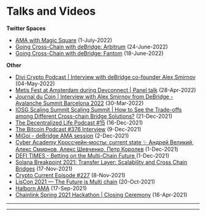 # Talks and Videos

**Twitter Spaces**

* [AMA with Magic Square](https://twitter.com/deBridgeFinance/status/1542463031913115649) (1-July-2022)
* [Going Cross-Chain with deBridge: Arbitrum](https://twitter.com/deBridgeFinance/status/1539612877765906432) (24-June-2022)
* [Going Cross-Chain with deBridge: Fantom](https://twitter.com/deBridgeFinance/status/1537404165894606849) (18-June-2022)

**Other**

* [Divi Crypto Podcast | Interview with deBridge co-founder Alex Smirnov](https://twitter.com/diviproject/status/1521838696231845888?s=21\&t=KRKZoZEHCDwreWwiwaLBlQ) (04-May-2022)
* [Metis Fest at Amsterdam during Devconnect | Panel talk](https://www.youtube.com/watch?v=a7AzYsV6wB8) (28-Apr-2022)
* [Journal du Coin | Interview with Alex Smirnov from DeBridge - Avalanche Summit Barcelona 2022](https://www.youtube.com/watch?v=HjWsFFOOE5U) (30-Mar-2022)
* [IOSG Scaling Summit Scaling Summit | How to See the Trade-offs among Different Cross-chain Bridge Solutions?](https://www.youtube.com/watch?v=Iz5WiRlG7qM) (21-Dec-2021)&#x20;
* [The Decentralized Life Podcast #15](https://pod.co/decentralized/15-with-alex-smirnov-co-founder-of-debridge) (16-Dec-2021)
* [The Bitcoin Podcast #376 Interview](http://thebitcoinpodcast.com/the-bitcoin-podcast-376/) (9-Dec-2021)
* [MiGoi - deBridge AMA session](https://www.youtube.com/watch?v=nIYUXku7F\_Y) (2-Dec-2021)
* [Cyber Academy Кроссчейн-мосты: current state ✨ Андрей Великий, Алекс Смирнов, Алекс Шевченко, Петр Королев](https://www.youtube.com/watch?v=sKvkDZVBcVE) (1-Dec-2021)
* [DEFI TIMES - Betting on the Multi-Chain Future ](https://open.spotify.com/episode/4G17XvDwXQzMMHvdYKjKlP?si=2130e9f5a8db46da\&nd=1)(1-Dec-2021)
* [Solana Breakpoint 2021: Transfer Layer: Scalability and Cross Chain Bridges](https://www.youtube.com/watch?v=YH0FvcHdLX8) (17-Nov-2021)
* [Crypto Current Episode #227](https://www.youtube.com/watch?v=PahLcN8j\_kI) (8-Nov-2021)
* [LisCon 2021 — The Future is Multi chain](https://www.youtube.com/watch?v=\_PZsTtrmiig) (20-Oct-2021)
* [Halborn AMA](https://www.youtube.com/watch?v=V\_kqlcRCCD8\&t=527s) (17-Sep-2021)&#x20;
* [Chainlink Spring 2021 Hackathon | Closing Ceremony](https://www.youtube.com/watch?v=8hdoTeT-rTA) (16-Apr-2021)

****

****
